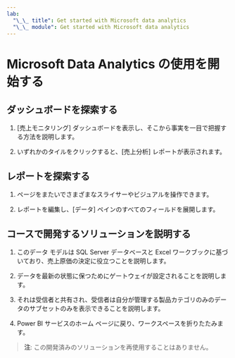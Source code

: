 ```yaml
---
lab:
  "\_\_ title": Get started with Microsoft data analytics
  "\_\_ module": Get started with Microsoft data analytics
---
```

# Microsoft Data Analytics の使用を開始する

## ダッシュボードを探索する

1. [売上モニタリング] ダッシュボードを表示し、そこから事実を一目で把握する方法を説明します。

1. いずれかのタイルをクリックすると、[売上分析] レポートが表示されます。

## レポートを探索する

1. ページをまたいでさまざまなスライサーやビジュアルを操作できます。

1. レポートを編集し、[データ] ペインのすべてのフィールドを展開します。

## コースで開発するソリューションを説明する

1. このデータ モデルは SQL Server データベースと Excel ワークブックに基づいており、売上原価の決定に役立つことを説明します。

1. データを最新の状態に保つためにゲートウェイが設定されることを説明します。

1. それは受信者と共有され、受信者は自分が管理する製品カテゴリのみのデータのサブセットのみを表示できることを説明します。

1. Power BI サービスのホーム ページに戻り、ワークスペースを折りたたみます。

> **注**: この開発済みのソリューションを再使用することはありません。

